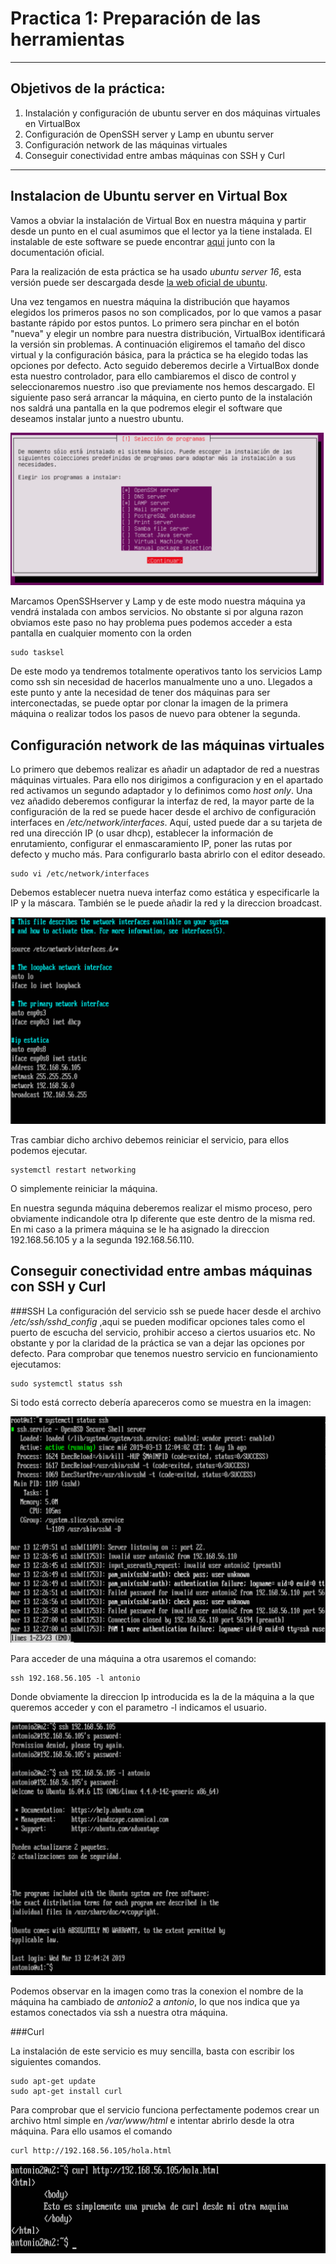 # Practica 1: Preparación de las herramientas
------

## Objetivos de la práctica:
1. Instalación y configuración de ubuntu server en dos máquinas virtuales en VirtualBox
2. Configuración de OpenSSH server y Lamp en ubuntu server
3. Configuración network de las máquinas virtuales
4. Conseguir conectividad entre ambas máquinas con SSH y Curl
------


## Instalacion de Ubuntu server en Virtual Box

Vamos a obviar la instalación de Virtual Box en nuestra máquina y partir desde un punto en el cual asumimos que el lector ya la tiene instalada. El instalable de este software se puede encontrar [aqui](https://www.virtualbox.org/) junto con la documentación oficial.

Para la realización de esta práctica se ha usado *ubuntu server 16*, esta versión puede ser descargada desde [la web oficial de ubuntu](https://www.ubuntu.com/download/server).

Una vez tengamos en nuestra máquina la distribución que hayamos elegidos los primeros pasos no son complicados, por lo que vamos a pasar bastante rápido por estos puntos. Lo primero sera pinchar en el botón "nueva" y elegir un nombre para nuestra distribución, VirtualBox identificará la versión sin problemas. A continuación eligiremos el tamaño del disco virtual y la configuración básica, para la práctica se ha elegido todas las opciones por defecto. Acto seguido deberemos decirle a VirtualBox donde esta nuestro controlador, para ello cambiaremos el disco de control y seleccionaremos nuestro .iso que previamente nos hemos descargado.
El siguiente paso será arrancar la máquina, en cierto punto de la instalación nos saldrá una pantalla en la que podremos elegir el software que deseamos instalar junto a nuestro ubuntu.

![imagen](./imagenes/InstalacionLAMP_SSH.png)

Marcamos OpenSSHserver y Lamp y de este modo nuestra máquina ya vendrá instalada con ambos servicios. No obstante si por alguna razon obviamos este paso no hay problema pues podemos acceder a esta pantalla en cualquier momento con la orden

    sudo tasksel

De este modo ya tendremos totalmente operativos tanto los servicios Lamp como ssh sin necesidad de hacerlos manualmente uno a uno.
Llegados a este punto y ante la necesidad de tener dos máquinas para ser interconectadas, se puede optar por clonar la imagen de la primera máquina o realizar todos los pasos de nuevo para obtener la segunda.


## Configuración network de las máquinas virtuales

Lo primero que debemos realizar es añadir un adaptador de red a nuestras máquinas virtuales. Para ello nos dirigimos a configuracion y en el apartado red activamos un segundo adaptador y lo definimos como *host only*.
Una vez añadido deberemos configurar la interfaz de red, la mayor parte de la configuración de la red se puede hacer desde el archivo de configuración interfaces en */etc/network/interfaces*. Aquí, usted puede dar a su tarjeta de red una dirección IP (o usar dhcp), establecer la información de enrutamiento, configurar el enmascaramiento IP, poner las rutas por defecto y mucho más. Para configurarlo basta abrirlo con el editor deseado.

    sudo vi /etc/network/interfaces

Debemos establecer nuetra nueva interfaz como estática y especificarle la IP y la máscara. También se le puede añadir la red y la direccion broadcast.

![imagen](./imagenes/InterfazUbuntu.png)

Tras cambiar dicho archivo debemos reiniciar el servicio, para ellos podemos ejecutar.

    systemctl restart networking

O simplemente reiniciar la máquina.   

En nuestra segunda máquina deberemos realizar el mismo proceso, pero obviamente indicandole otra Ip diferente que este dentro de la misma red. En mi caso a la primera máquina se le ha asignado la direccion 192.168.56.105 y a la segunda 192.168.56.110.

## Conseguir conectividad entre ambas máquinas con SSH y Curl
###SSH
La configuración del servicio ssh se puede hacer desde el archivo */etc/ssh/sshd_config* ,aqui se pueden modificar opciones tales como el puerto de escucha del servicio, prohibir acceso a ciertos usuarios etc. No obstante y por la claridad de la práctica se van a dejar las opciones por defecto. 
Para comprobar que tenemos nuestro servicio en funcionamiento ejecutamos:

    sudo systemctl status ssh

Si todo está correcto debería apareceros como se muestra en la imagen:

![imagen](./imagenes/systemctlSsh.png)

Para acceder de una máquina a otra usaremos el comando:

    ssh 192.168.56.105 -l antonio
 
Donde obviamente la direccion Ip introducida es la de la máquina a la que queremos acceder y con el parametro -l indicamos el usuario.

![imagen](./imagenes/ConexionSSH.png)

Podemos observar en la imagen como tras la conexion el nombre de la máquina ha cambiado de *antonio2* a *antonio*, lo que nos indica que ya estamos conectados via ssh a nuestra otra máquina.

###Curl

La instalación de este servicio es muy sencilla, basta con escribir los siguientes comandos.

~~~
sudo apt-get update
sudo apt-get install curl
~~~

Para comprobar que el servicio funciona perfectamente podemos crear un archivo html simple en */var/www/html* e intentar abrirlo desde la otra máquina. Para ello usamos el comando

    curl http://192.168.56.105/hola.html

![imagen](./imagenes/PruebaCurl.png)






































